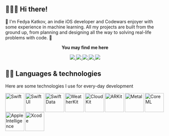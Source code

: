## 🏄🏻‍♂️ Hi there!

💫 I'm Fedya Katkov, an indie iOS developer and Codewars enjoyer with some experience in machine learning. All my projects are built from the ground up, from planning and designing all the way to solving real-life problems with code. 💫
<div align="center">
  <p><b>You may find me here</b></p>
  <a href="https://github.com/charming-whaley">
    <img src="https://img.shields.io/badge/Github-181717?style=for-the-badge&logo=github&labelColor=black" />
  </a>
  <a href="https://www.linkedin.com/in/katkov-fedor/">
    <img src="https://img.shields.io/badge/LinkedIn-236CFF?style=for-the-badge&logo=invision&logoColor=fff&labelColor=black" />
  </a>
  <a href="https://www.codewars.com/users/charming_whaley">
    <img src="https://img.shields.io/badge/Codewars-B1361E?style=for-the-badge&logo=codewars&logoColor=B1361E&labelColor=black" />
  </a>
  <a href="https://leetcode.com/u/charming_whaley/">
    <img src="https://img.shields.io/badge/Leetcode-FFA116?style=for-the-badge&logo=leetcode&logoColor=FFA116&labelColor=black" />
  </a>
  <a href="https://www.reddit.com/user/jockey787/">
    <img src="https://img.shields.io/badge/Reddit-FF4500?style=for-the-badge&logo=reddit&logoColor=FF4500&labelColor=black" />
  </a>
</div>

## 🧑‍💻 Languages & technologies

Here are some technologies I use for every-day development

<img align="left" alt="Swift" width="60px" height="60px" src="https://avatars.githubusercontent.com/u/42816656?s=280&v=4" />
<img align="left" alt="SwiftUI" width="60px" height="60px" src="https://developer.apple.com/assets/elements/icons/swiftui/swiftui-96x96_2x.png" />
<img align="left" alt="SwiftData" width="60px" height="60px" src="https://developer.apple.com/assets/elements/icons/swiftdata/swiftdata-96x96_2x.png" />
<img align="left" alt="WeatherKit" width="60px" height="60px" src="https://developer.apple.com/assets/elements/icons/weatherkit/weatherkit-96x96_2x.png" />
<img align="left" alt="CloudKit" width="60px" height="60px" src="https://www.myuiviews.com/img/cloudkit@2x.png" />
<img align="left" alt="ARKit" width="60px" height="60px" src="https://static.wikia.nocookie.net/ipod/images/d/d1/ARKit_2_icon.png/revision/latest?cb=20220417062630" />
<img align="left" alt="Metal" width="60px" height="60px" src="https://developer.apple.com/assets/elements/icons/metal/metal-96x96_2x.png" />
<img align="left" alt="CoreML" width="60px" height="60px" src="https://developer.apple.com/assets/elements/icons/core-ml/core-ml-128x128_2x.png" />
<img align="left" alt="Apple Intelligence" width="60px" height="60px" src="https://developer.apple.com/assets/elements/icons/apple-intelligence/apple-intelligence-96x96_2x.png" />
<img align="left" alt="Xcode" width="60px" height="60px" src="https://developer.apple.com/assets/elements/icons/xcode-12/xcode-12-96x96_2x.png" />
